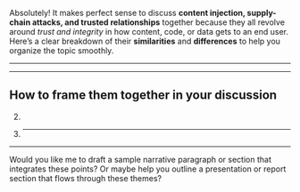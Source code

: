 Absolutely! It makes perfect sense to discuss **content injection, supply-chain attacks, and trusted relationships** together because they all revolve around *trust and integrity* in how content, code, or data gets to an end user. Here’s a clear breakdown of their **similarities** and **differences** to help you organize the topic smoothly.

---

---

## How to frame them together in your discussion



2.

3. ****




---

Would you like me to draft a sample narrative paragraph or section that integrates these points? Or maybe help you outline a presentation or report section that flows through these themes?
